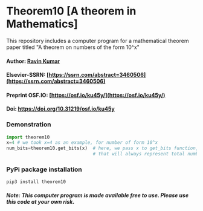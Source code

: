 # Theorem10 [A theorem in Mathematics]
This repository includes a computer program for a mathematical theorem paper titled "A theorem on numbers of the form 10^x"

#### Author: [Ravin Kumar](https://mr-ravin.github.io)

#### Elsevier-SSRN: [https://ssrn.com/abstract=3460506](https://ssrn.com/abstract=3460506)

#### Preprint OSF.IO: [https://osf.io/ku45y/](https://osf.io/ku45y/)

#### Doi: https://doi.org/10.31219/osf.io/ku45y

### Demonstration

```python
import theorem10
x=4 # we took x=4 as an example, for number of form 10^x 
num_bits=theorem10.get_bits(x)  # here, we pass x to get_bits function, and it returns number of bits 
                                # that will always represent total numbers greater than 10^x
```

### PyPi package installation

```
pip3 install theorem10
```
##### Note: This computer program is made available free to use. Please use this code at your own risk.
